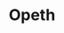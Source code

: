 ---
title: "Opeth"
summary: "Swedish progressive metal band from Stockholm, formed in 1990. Though the group has been through several personnel changes, singer, guitarist, and songwriter has remained Opeth's driving force throughout the years. Opeth has consistently incorporated progressive, folk, blues, classical and jazz influences into their usually lengthy compositions, as well as strong influences from black metal and death metal, especially in their early works. Many songs include acoustic guitar passages and strong dynamic shifts, as well as both death growls and clean vocals. Opeth rarely made live appearances supporting their first four albums; but since conducting their first world tour after the 2001 release of *Blackwater Park*, they have led several world tours. In 2011, they published *Heritage*. It represents a drastic change in style from their previous albums, adopting a mostly progressive rock sound and only clean singing. Åkerfeldt commented on the diversity of Opeth's music: \"I don't see the point of playing in a band and going just one way when you can do everything. It would be impossible for us to play just death metal; that is our roots, but we are now a mishmash of everything, and not purists to any form of music. It's impossible for us to do that, and quite frankly I would think of it as boring to be in a band that plays just metal music. We're not afraid to experiment, or to be caught with our pants down, so to speak. That's what keeps us going.\" On August 26, 2014, Opeth released its eleventh studio album, titled *Pale Communion*. Fredrik Åkesson, spoke about the new direction the band was taking: \"It would be interesting to do a really heavy album, but in a different way. Not to go back, we're not about that. I'm still very proud with the last two albums, I think it's interesting to listen to them, even if I listen in an objective way.\" In 2016, Opeth founded their own label, and published the twelfth studio album \"Sorceress.\""
slug: "opeth"
image: "opeth.jpg"
apple_music_artist_url: "https://music.apple.com/gb/artist/opeth/3196120"
wikipedia_url: "https://en.wikipedia.org/wiki/Opeth"
---
